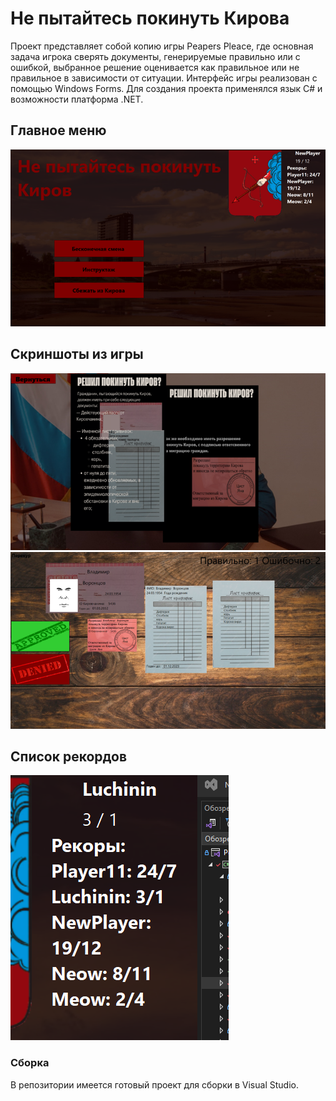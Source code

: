 <h1>Не пытайтесь покинуть Кирова</h1>

Проект представляет собой копию игры Peapers Pleace, где основная задача игрока сверять документы, генерируемые правильно или с ошибкой, выбранное решение оценивается как правильное или не правильное в зависимости от ситуации. Интерфейс игры реализован с помощью Windows Forms. Для создания проекта применялся язык C# и возможности платформа .NET.


<h2>Главное меню</h2>
<img src="https://github.com/ArseniLuchinin/NotTryToEscapeFormKirow/blob/master/ImgToReadme/4.png">

<h2>Скриншоты из игры</h2>

<img src="https://github.com/ArseniLuchinin/NotTryToEscapeFormKirow/blob/master/ImgToReadme/1.png">
<img src="https://github.com/ArseniLuchinin/NotTryToEscapeFormKirow/blob/master/ImgToReadme/2.png">

<h2>Список рекордов</h2>

<img src="https://github.com/ArseniLuchinin/NotTryToEscapeFormKirow/blob/master/ImgToReadme/3.png">

<h3>Сборка</h3>
В репозитории имеется готовый проект для сборки в Visual Studio.
